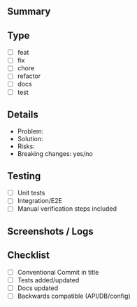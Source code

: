 ## Summary

<!-- What is the change? Why is it needed? -->

## Type
- [ ] feat
- [ ] fix
- [ ] chore
- [ ] refactor
- [ ] docs
- [ ] test

## Details
- Problem:
- Solution:
- Risks:
- Breaking changes: yes/no

## Testing
- [ ] Unit tests
- [ ] Integration/E2E
- [ ] Manual verification steps included

## Screenshots / Logs
<!-- optional -->

## Checklist
- [ ] Conventional Commit in title
- [ ] Tests added/updated
- [ ] Docs updated
- [ ] Backwards compatible (API/DB/config)
